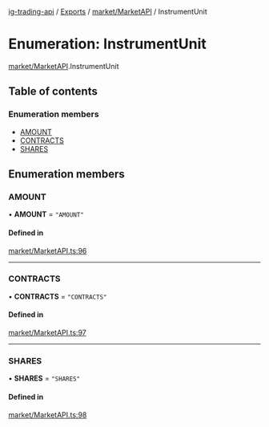[ig-trading-api](../README.md) / [Exports](../modules.md) / [market/MarketAPI](../modules/market_MarketAPI.md) / InstrumentUnit

# Enumeration: InstrumentUnit

[market/MarketAPI](../modules/market_MarketAPI.md).InstrumentUnit

## Table of contents

### Enumeration members

- [AMOUNT](market_MarketAPI.InstrumentUnit.md#amount)
- [CONTRACTS](market_MarketAPI.InstrumentUnit.md#contracts)
- [SHARES](market_MarketAPI.InstrumentUnit.md#shares)

## Enumeration members

### AMOUNT

• **AMOUNT** = `"AMOUNT"`

#### Defined in

[market/MarketAPI.ts:96](https://github.com/bennycode/ig-trading-api/blob/98182c7/src/market/MarketAPI.ts#L96)

---

### CONTRACTS

• **CONTRACTS** = `"CONTRACTS"`

#### Defined in

[market/MarketAPI.ts:97](https://github.com/bennycode/ig-trading-api/blob/98182c7/src/market/MarketAPI.ts#L97)

---

### SHARES

• **SHARES** = `"SHARES"`

#### Defined in

[market/MarketAPI.ts:98](https://github.com/bennycode/ig-trading-api/blob/98182c7/src/market/MarketAPI.ts#L98)
